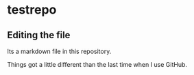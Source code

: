 # testrepo

## Editing the file

Its a markdown file in this repository.

Things got a little different than the last time when I use GitHub.
